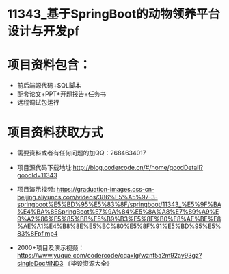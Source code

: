 #  11343_基于SpringBoot的动物领养平台设计与开发pf
 
# 项目资料包含：
* 前后端源代码+SQL脚本
* 配套论文+PPT+开题报告+任务书
* 远程调试包运行

# 项目资料获取方式
* 需要资料或者有任何问题的加QQ：2684634017
* 项目源代码下载地址:http://blog.codercode.cn/#/home/goodDetail?goodId=11343

* 项目演示视频:  https://graduation-images.oss-cn-beijing.aliyuncs.com/videos/386%E5%A5%97-3-springboot%E5%BD%95%E5%83%8F/springboot/11343_%E5%9F%BA%E4%BA%8ESpringBoot%E7%9A%84%E5%8A%A8%E7%89%A9%E9%A2%86%E5%85%BB%E5%B9%B3%E5%8F%B0%E8%AE%BE%E8%AE%A1%E4%B8%8E%E5%BC%80%E5%8F%91%E5%BD%95%E5%83%8Fpf.mp4


* 2000+项目及演示视频：https://www.yuque.com/codercode/cqaxlg/wznt5a2m92ay93gz?singleDoc#lND3 《毕设资源大全》





